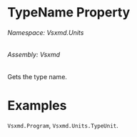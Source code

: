 <a name='P-Vsxmd-Units-MemberName-TypeName'></a>
# TypeName Property

###### Namespace:  Vsxmd.Units

###### Assembly:  Vsxmd

Gets the type name.

# Examples

`Vsxmd.Program`, `Vsxmd.Units.TypeUnit`.
